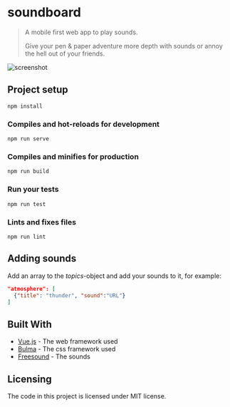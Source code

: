 # soundboard

> A mobile first web app to play sounds.
>
> Give your pen & paper adventure more depth with sounds or annoy the hell out of your friends.

![screenshot](screenshot.png)

## Project setup
```
npm install
```

### Compiles and hot-reloads for development
```
npm run serve
```

### Compiles and minifies for production
```
npm run build
```

### Run your tests
```
npm run test
```

### Lints and fixes files
```
npm run lint
```

## Adding sounds

Add an array to the _topics_-object and add your sounds to it, for example:

```json
"atmosphere": [
  {"title": "thunder", "sound":"URL"}
]
```

## Built With

* [Vue.js](https://vuejs.org/) - The web framework used
* [Bulma](https://bulma.io/) - The css framework used
* [Freesound](https://freesound.org) - The sounds

## Licensing

The code in this project is licensed under MIT license.
